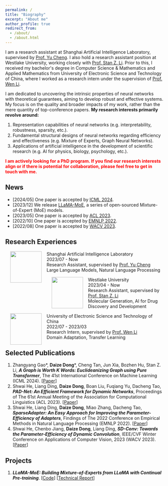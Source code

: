 ```yaml
---
permalink: /
title: "Biography"
excerpt: "About me"
author_profile: true
redirect_from: 
  - /about/
  - /about.html
---
```


I am a research assistant at Shanghai Artificial Intelligence Laboratory, supervised by [Prof. Yu Cheng](https://scholar.google.com/citations?user=ORPxbV4AAAAJ). I also hold a research assistant position at Westlake University, working closely with [Prof. Stan Z. Li](https://scholar.google.com/citations?user=Y-nyLGIAAAAJ). Prior to this, I received my bachelor's degree in Computer Science & Mathematics and Applied Mathematics from University of Electronic Science and Technology of China, where I worked as a research intern under the supervision of [Prof. Wen Li](https://wenli-vision.github.io/).

I am dedicated to uncovering the intrinsic properties of neural networks with theoretical guarantees, aiming to develop robust and effective systems. My focus is on the quality and broader impacts of my work, rather than the mere quantity of top-conference papers. **My research interests primarily revolve around:**
1. Representation capabilities of neural networks (e.g. interpretability, robustness, sparsity, etc.).
2. Fundamental structural designs of neural networks regarding efficiency and effectiveness (e.g. Mixture of Experts, Graph Neural Networks).
3. Applications of artificial intelligence in the development of scientific research (e.g. AI for physics, biology, psychology, etc.).

<span style="color: red"> **I am actively looking for a PhD program. If you find our research interests align or if there is potential for collaboration, please feel free to get in touch with me.** </span>


## News

- [2024/05] One paper is accepted by [ICML 2024](https://icml.cc/Conferences/2024).
- [2023/12] We release [LLaMA-MoE](https://github.com/pjlab-sys4nlp/llama-moe), a series of open-sourced Mixture-of-Expert (MoE) models.
- [2023/05] One paper is accepted by [ACL 2023](https://2023.aclweb.org/).
- [2022/10] One paper is accepted by [EMNLP 2022](https://2022.emnlp.org/).
- [2022/08] One paper is accepted by [WACV 2023](https://wacv2023.thecvf.com/).



## Research Experiences

<dl>
  <dt><img align="left" width="100" height="100" hspace="16" src="../images/logo/shanghai_ai_lab2.png" /></dt>
  <dt>Shanghai Artificial Intelligence Laboratory</dt>
  <dd>2023/07 - Now</dd>
  <d>Research Assistant, supervised by <a href="https://scholar.google.com/citations?user=ORPxbV4AAAAJ">Prof. Yu Cheng</a></d>
  <dd>Large Language Models, Natural Language Processing</dd>
</dl>



<dl>
  <dt><img align="left" width="100" height="100" hspace="16" src="../images/logo/westlake.png" /></dt>
  <dt>Westlake University</dt>
  <dd>2023/04 - Now</dd>
  <d>Research Assistant, supervised by <a href="https://scholar.google.com/citations?user=Y-nyLGIAAAAJ">Prof. Stan Z. Li</a></d>
  <dd>Molecular Generation, AI for Drug Discovery and Development</dd>
</dl>



<dl>
  <dt><img align="left" width="100" height="100" hspace="16" src="../images/logo/uestc.png" /></dt>
  <dt>University of Electronic Science and Technology of China</dt>
  <dd>2022/07 - 2023/03</dd>
  <d>Research Intern, supervised by <a href="https://wenli-vision.github.io/">Prof. Wen Li</a></d>
  <dd>Domain Adaptation, Transfer Learning</dd>
</dl>



## Selected Publications

1. Zhangyang Gao\*, **Daize Dong**\*, Cheng Tan, Jun Xia, Bozhen Hu, Stan Z. Li, ***A Graph is Worth K Words: Euclideanizing Graph using Pure Transformer***, The 41st International Conference on Machine Learning (ICML 2024). [[Paper](https://arxiv.org/abs/2402.02464)]
2. Shwai He, Liang Ding, **Daize Dong**, Boan Liu, Fuqiang Yu, Dacheng Tao, ***PAD-Net: An Efficient Framework for Dynamic Networks***, Proceedings of The 61st Annual Meeting of the Association for Computational Linguistics (ACL 2023). [[Paper](https://aclanthology.org/2023.acl-long.803.pdf)]
3. Shwai He, Liang Ding, **Daize Dong**, Miao Zhang, Dacheng Tao, ***SparseAdapter: An Easy Approach for Improving the Parameter-Efficiency of Adapters***, Findings of The 2022 Conference on Empirical Methods in Natural Language Processing (EMNLP 2022). [[Paper](https://aclanthology.org/2022.findings-emnlp.160.pdf)]
4. Shwai He, Chenbo Jiang, **Daize Dong**, Liang Ding, ***SD-Conv: Towards the Parameter-Efficiency of Dynamic Convolution***, IEEE/CVF Winter Conference on Applications of Computer Vision, 2023 (WACV 2023). [[Paper](https://openaccess.thecvf.com/content/WACV2023/papers/He_SD-Conv_Towards_the_Parameter-Efficiency_of_Dynamic_Convolution_WACV_2023_paper.pdf)]



## Projects

1. ***LLaMA-MoE: Building Mixture-of-Experts from LLaMA with Continual Pre-training***. [[Code](https://github.com/pjlab-sys4nlp/llama-moe)] [[Technical Report](https://github.com/pjlab-sys4nlp/llama-moe/blob/main/docs/LLaMA_MoE.pdf)]






